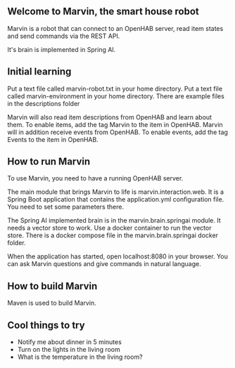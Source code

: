 ## Welcome to Marvin, the smart house robot

Marvin is a robot that can connect to an OpenHAB server, read item states and send commands via 
the REST API.

It's brain is implemented in Spring AI.

## Initial learning
Put a text file called marvin-robot.txt in your home directory.
Put a text file called marvin-environment in your home directory.
There are example files in the descriptions folder

Marvin will also read item descriptions from OpenHAB and learn about them. To enable items, add the tag Marvin to the item in OpenHAB.
Marvin will in addition receive events from OpenHAB. To enable events, add the tag Events to the item in OpenHAB.

## How to run Marvin

To use Marvin, you need to have a running OpenHAB server.

The main module that brings Marvin to life is marvin.interaction.web. It is a Spring Boot application
that contains the application.yml configuration file. You need to set some parameters there.

The Spring AI implemented brain is in the marvin.brain.springai module. It needs a vector store to work.
Use a docker container to run the vector store. There is a docker compose file in the marvin.brain.springai docker folder.

When the application has started, open localhost:8080 in your browser. You can ask Marvin questions and give commands in natural language.
## How to build Marvin

Maven is used to build Marvin.

## Cool things to try
* Notify me about dinner in 5 minutes
* Turn on the lights in the living room
* What is the temperature in the living room?
